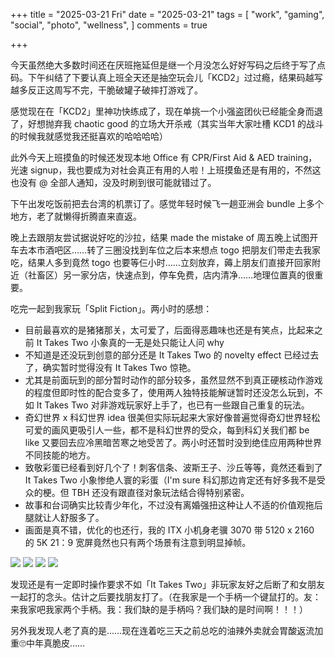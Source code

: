 +++
title = "2025-03-21 Fri"
date = "2025-03-21"
tags = [
    "work",
    "gaming",
    "social",
    "photo",
    "wellness",
]
comments = true

+++

今天虽然绝大多数时间还在厌班拖延但是继一个月没怎么好好写码之后终于写了点码。下午纠结了下要认真上班全天还是抽空玩会儿「KCD2」过过瘾，结果码越写越多反正这周写不完，干脆破罐子破摔打游戏了。

感觉现在在「KCD2」里神功快练成了，现在单挑一个小强盗团伙已经能全身而退了，好想抛弃我 chaotic good 的立场大开杀戒（其实当年大家吐槽 KCD1 的战斗的时候我就感觉我还挺喜欢的哈哈哈哈）

此外今天上班摸鱼的时候还发现本地 Office 有 CPR/First Aid & AED training，光速 signup，我也要成为对社会真正有用的人啦！上班摸鱼还是有用的，不然这也没有 @ 全部人通知，没及时刷到很可能就错过了。

下午出发吃饭前把去台湾的机票订了。感觉年轻时候飞一趟亚洲会 bundle 上多个地方，老了就懒得折腾直来直返。

晚上去跟朋友尝试据说好吃的沙拉，结果 made the mistake of 周五晚上试图开车去本市酒吧区……转了三圈没找到车位之后本来想点 togo 把朋友们带走去我家吃，结果人多到竟然 togo 也要等仨小时……立刻放弃，薅上朋友们直接开回家附近（社畜区）另一家分店，快速点到，停车免费，店内清净……地理位置真的很重要。

吃完一起到我家玩「Split Fiction」。两小时的感想：
- 目前最喜欢的是猪猪那关，太可爱了，后面得恶趣味也还是有笑点，比起来之前 It Takes Two 小象真的一无是处只能让人问 why
- 不知道是还没玩到创意的部分还是 It Takes Two 的 novelty effect 已经过去了，确实暂时觉得没有 It Takes Two 惊艳。
- 尤其是前面玩到的部分暂时动作的部分较多，虽然显然不到真正硬核动作游戏的程度但即时性的配合变多了，使用两人独特技能解谜暂时还没怎么玩到，不如 It Takes Two 对非游戏玩家好上手了，也已有一些跟自己重复的玩法。
- 奇幻世界 x 科幻世界 idea 很美但实际玩起来大家好像普遍觉得奇幻世界轻松可爱的画风更吸引人一些，都不是科幻世界的受众，每到科幻关我们都 be like 又要回去应冷黑暗苦寒之地受苦了。两小时还暂时没到绝佳应用两种世界不同技能的地方。
- 致敬彩蛋已经看到好几个了！刺客信条、波斯王子、沙丘等等，竟然还看到了 It Takes Two 小象惨绝人寰的彩蛋（I'm sure 科幻那边肯定还有好多我不是受众的梗。但 TBH 还没有跟直径对象玩法结合得特别紧密。
- 故事和台词确实比较青少年化，不过没有离婚强扭这种让人不适的价值观拖后腿就让人舒服多了。
- 画面是真不错，优化的也还行，我的 ITX 小机身老骥 3070 带 5120 x 2160 的 5K 21：9 宽屏竟然也只有两个场景有注意到明显掉帧。

![](https://media.douchi.space/douchi/media_attachments/files/114/204/803/485/382/188/original/22f6298978fcbd53.jpeg)
![](https://media.douchi.space/douchi/media_attachments/files/114/204/806/599/490/922/original/bf97a6d99af7e68c.jpeg)
![](https://media.douchi.space/douchi/media_attachments/files/114/204/807/610/993/376/original/38cb48a330c5824d.jpeg)
![](https://media.douchi.space/douchi/media_attachments/files/114/204/808/474/249/289/original/388715db27c7872a.jpeg)

发现还是有一定即时操作要求不如「It Takes Two」非玩家友好之后断了和女朋友一起打的念头。估计之后要找朋友打了。（在我家是一个手柄一个键鼠打的。友：来我家吧我家两个手柄。我：我们缺的是手柄吗？我们缺的是时间啊！！！）

另外我发现人老了真的是……现在连着吃三天之前总吃的油辣外卖就会胃酸返流加重🙄中年真脆皮…… 